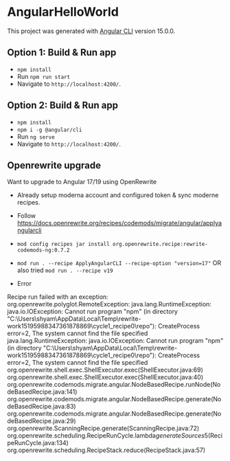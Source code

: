 # AngularHelloWorld

This project was generated with [Angular CLI](https://github.com/angular/angular-cli) version 15.0.0.

## Option 1: Build & Run app
- `npm install`
- Run `npm run start`
- Navigate to `http://localhost:4200/`.

## Option 2: Build & Run app
- `npm install`
- `npm i -g @angular/cli`
- Run `ng serve`
- Navigate to `http://localhost:4200/`.



## Openrewrite upgrade

Want to upgrade to Angular 17/19 using OpenRewrite

- Already setup moderna account and configured token & sync moderne recipes.

- Follow https://docs.openrewrite.org/recipes/codemods/migrate/angular/applyangularcli

- `mod config recipes jar install org.openrewrite.recipe:rewrite-codemods-ng:0.7.2`

- `mod run . --recipe ApplyAngularCLI --recipe-option "version=17"` OR also tried `mod run . --recipe v19` 

- Error

Recipe run failed with an exception:
org.openrewrite.polyglot.RemoteException: java.lang.RuntimeException: java.io.IOException: Cannot run program "npm" (in directory "C:\Users\shyam\AppData\Local\Temp\rewrite-work15195988347361878869\cycle1_recipe0\repo"): CreateProcess error=2, The system cannot find the file specified
java.lang.RuntimeException: java.io.IOException: Cannot run program "npm" (in directory "C:\Users\shyam\AppData\Local\Temp\rewrite-work15195988347361878869\cycle1_recipe0\repo"): CreateProcess error=2, The system cannot find the file specified
  org.openrewrite.shell.exec.ShellExecutor.exec(ShellExecutor.java:69)
  org.openrewrite.shell.exec.ShellExecutor.exec(ShellExecutor.java:40)
  org.openrewrite.codemods.migrate.angular.NodeBasedRecipe.runNode(NodeBasedRecipe.java:141)
  org.openrewrite.codemods.migrate.angular.NodeBasedRecipe.generate(NodeBasedRecipe.java:83)
  org.openrewrite.codemods.migrate.angular.NodeBasedRecipe.generate(NodeBasedRecipe.java:29)
  org.openrewrite.ScanningRecipe.generate(ScanningRecipe.java:72)
  org.openrewrite.scheduling.RecipeRunCycle.lambda$generateSources$5(RecipeRunCycle.java:134)
  org.openrewrite.scheduling.RecipeStack.reduce(RecipeStack.java:57)





